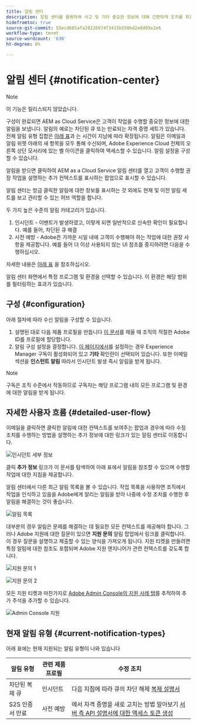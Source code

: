 ```yaml
---
title: 알림 센터
description: 알림 센터를 활용하여 사고 및 기타 중요한 정보에 대해 간편하게 조치를 취할 수 있습니다
hidefromtoc: true
source-git-commit: 55ecd685afa28226974f3415b550bd2e8d05e2e6
workflow-type: tm+mt
source-wordcount: '638'
ht-degree: 0%

---
```



# 알림 센터 {#notification-center}

>[!NOTE]
>이 기능은 릴리스되지 않았습니다.

구성이 완료되면 AEM as Cloud Service은 고객이 작업을 수행할 중요한 정보에 대한 알림을 보냅니다. 알림의 예로는 차단된 큐 또는 만료되는 자격 증명 세트가 있습니다. 전체 알림 유형 집합은 [아래 표](#current-notification-types)과 는 시간이 지남에 따라 확장됩니다. 알림은 이메일과 알림 위젯 아래의 새 항목을 모두 통해 수신되며, Adobe Experience Cloud 전체의 오른쪽 상단 모서리에 있는 벨 아이콘을 클릭하여 액세스할 수 있습니다. 알림 설정을 구성할 수 있습니다.

알림을 받으면 클릭하여 AEM as a Cloud Service 알림 센터를 열고 고객이 수행할 권장 작업을 설명하는 추가 컨텍스트를 표시하는 팝업으로 표시할 수 있습니다.

알림 센터는 방금 클릭한 알림에 대한 정보를 표시하는 것 외에도 현재 및 이전 알림 세트를 보고 관리할 수 있는 허브 역할을 합니다. <!-- It can be accessed directly at the url TBD (Alexandru: I'm intentionally keeping it TBD for now so customers don't find it) -->

두 가지 높은 수준의 알림 카테고리가 있습니다.

1. 인시던트 - 이벤트가 발생하였고, 이렇게 되면 일반적으로 신속한 확인이 필요합니다. 예를 들어, 차단된 큐 해결
1. 사전 예방 - Adobe은 가까운 시일 내에 고객이 수행해야 하는 작업에 대한 권장 사항을 제공합니다. 예를 들어 더 이상 사용되지 않는 UI 참조를 중지하려면 다음을 수행하십시오.

자세한 내용은 [아래 표](#current-notification-types) 을 참조하십시오.

알림 센터 화면에서 특정 프로그램 및 환경을 선택할 수 있습니다. 이 환경은 해당 범위를 필터링하는 효과가 있습니다.

## 구성 {#configuration}

아래 절차에 따라 수신 알림을 구성할 수 있습니다.

1. 설명된 대로 다음 제품 프로필을 만듭니다 [이 문서](/help/journey-onboarding/notification-profiles.md)를 채울 때 조직의 적절한 Adobe ID를 프로필에 할당합니다.
1. 알림 구성 설정을 결정합니다. [이 페이지에서](https://experience.adobe.com/preferences/notification-section)를 설정하는 경우 Experience Manager 구독이 활성화되어 있고 **기타** 확인란이 선택되어 있습니다. 또한 이메일 섹션을 **인스턴트 알림** 따라서 인시던트 발생 즉시 알림을 받게 됩니다.

>[!NOTE]
>구독은 조직 수준에서 작동하므로 구독자는 해당 프로그램 내의 모든 프로그램 및 환경에 대한 알림을 받게 됩니다.

## 자세한 사용자 흐름 {#detailed-user-flow}

이메일을 클릭하면 클릭한 알림에 대한 컨텍스트를 보여주는 팝업과 경우에 따라 수정 조치를 수행하는 방법을 설명하는 추가 정보에 대한 링크가 있는 알림 센터로 이동합니다.

![인시던트 세부 정보](/help/operations/assets/incident-details.png)

클릭 **추가 정보** 링크가 이 문서를 탐색하여 아래 표에서 알림을 참조할 수 있으며 수행할 작업에 대한 지침을 제공합니다.

알림 센터에서 다른 최근 알림 목록을 볼 수 있습니다. 작업 목록을 사용하면 조직에서 작업을 인식하고 있음을 Adobe에게 알리는 알림을 받아 나중에 수정 조치를 수행한 후 알림을 해결하는 것이 좋습니다.

![알림 목록](/help/operations/assets/notification-list.png)

대부분의 경우 알림은 문제를 해결하는 데 필요한 모든 컨텍스트를 제공해야 합니다. 그러나 Adobe 지원에 대한 질문이 있으면 **지원 문의** 알림 팝업에서 링크를 클릭합니다. 이 경우 질문을 설명하고 제출할 수 있는 양식을 가져오게 됩니다. 지원 티켓을 만들려면 특정 알림에 대한 참조도 포함되며 Adobe 지원 엔지니어가 관련 컨텍스트를 갖도록 합니다.

![지원 문의 1](/help/operations/assets/contact-support1.png)

![지원 문의 2](/help/operations/assets/contact-support2.png)

모든 지원 티켓과 마찬가지로 [Adobe Admin Console의 지원 사례 탭](https://helpx.adobe.com/enterprise/using/support-for-enterprise.html)를 추적하여 추가 주석을 추가할 수 있습니다.

![Admin Console 지원](/help/operations/assets/admin-console-support.png)

## 현재 알림 유형 {#current-notification-types}

아래 표에는 현재 지원되는 알림 유형이 나와 있습니다

| 알림 유형 | 관련 제품 프로필 | 수정 조치 |
|---|---|---|
| 차단된 복제 큐 | 인시던트 | 다음 지침에 따라 큐의 차단 해제 [복제 설명서](/help/operations/replication.md#troubleshooting) |
| S2S 인증서 만료 | 사전 예방 | 에서 자격 증명을 새로 고치는 방법 알아보기 [서버 측 API 설명서에 대한 액세스 토큰 생성](/help/implementing/developing/introduction/generating-access-tokens-for-server-side-apis.md#refresh-credentials) |
